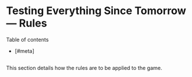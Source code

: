 # Testing Everything Since Tomorrow — Rules

Table of contents

* [#meta]
<a name='meta'/>

## 

This section details how the rules are to be applied to the game.

